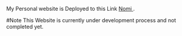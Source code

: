 My Personal website is Deployed to this Link [Nomi ](https://nomi0125.github.io/me).


#Note
This Website is currently under development process and not completed yet.